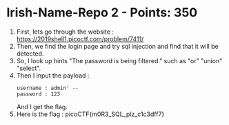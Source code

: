 # Irish-Name-Repo 2 - Points: 350

1. First, lets go through the website : https://2019shell1.picoctf.com/problem/7411/
2. Then, we find the login page and try sql injection and find that it will be detected.
3. So, I look up hints "The password is being filtered." such as "or" "union" "select". 
4. Then I input the payload : 
    ```
    username : admin' --
    password : 123
    ```
    And I get the flag.
5. Here is the flag : picoCTF{m0R3_SQL_plz_c1c3dff7}
